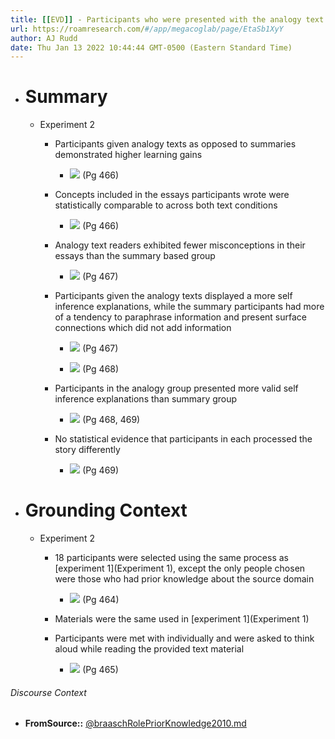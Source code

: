 ```yaml
---
title: [[EVD]] - Participants who were presented with the analogy text exhibited better learning rates, exhibited fewer misconceptions and had more valid self inference explanations than participants who were presented a summary text. - [[@braaschRolePriorKnowledge2010]]
url: https://roamresearch.com/#/app/megacoglab/page/EtaSb1XyY
author: AJ Rudd
date: Thu Jan 13 2022 10:44:44 GMT-0500 (Eastern Standard Time)
---
```


- # Summary

    - Experiment 2

        - Participants given analogy texts as opposed to summaries demonstrated higher learning gains

            - ![](https://firebasestorage.googleapis.com/v0/b/firescript-577a2.appspot.com/o/imgs%2Fapp%2Fmegacoglab%2F-FHXhPRNla.png?alt=media&token=8fcc2fab-bf4a-4213-8091-373dfd8711f0) (Pg 466)

        - Concepts included in the essays participants wrote were statistically comparable to across both text conditions

            - ![](https://firebasestorage.googleapis.com/v0/b/firescript-577a2.appspot.com/o/imgs%2Fapp%2Fmegacoglab%2FVqSTgvXqhb.png?alt=media&token=4cbb546e-43c3-4efe-9a62-7f0038deb586) (Pg 466)

        - Analogy text readers exhibited fewer misconceptions in their essays than the summary based group

            - ![](https://firebasestorage.googleapis.com/v0/b/firescript-577a2.appspot.com/o/imgs%2Fapp%2Fmegacoglab%2Fz9CHZkgrM1.png?alt=media&token=c5162059-1aca-4983-a424-8f546fdd5592) (Pg 467)

        - Participants given the analogy texts displayed a more self inference explanations, while the summary participants had more of a tendency to paraphrase information and present surface connections which did not add information

            - ![](https://firebasestorage.googleapis.com/v0/b/firescript-577a2.appspot.com/o/imgs%2Fapp%2Fmegacoglab%2Fq620Mu6SnE.png?alt=media&token=d7d5f692-fa17-4491-9fd7-b6bc3760e3ad) (Pg 467)

            - ![](https://firebasestorage.googleapis.com/v0/b/firescript-577a2.appspot.com/o/imgs%2Fapp%2Fmegacoglab%2FQ6ZcL_4wt1.png?alt=media&token=1f962b7c-fc33-4df0-9552-a536bbe4893c) (Pg 468)

        - Participants in the analogy group presented more valid self inference explanations than summary group

            - ![](https://firebasestorage.googleapis.com/v0/b/firescript-577a2.appspot.com/o/imgs%2Fapp%2Fmegacoglab%2FHrt8CkxCC8.png?alt=media&token=043dfd2f-cd65-4bd5-bb1a-a2e214119a44) (Pg 468, 469)

        - No statistical evidence that participants in each processed the story differently

            - ![](https://firebasestorage.googleapis.com/v0/b/firescript-577a2.appspot.com/o/imgs%2Fapp%2Fmegacoglab%2FjzgKbyz2Qp.png?alt=media&token=9f5b22b5-e391-4c5a-b388-ee91d620cddf) (Pg 469)
- # Grounding Context

    - Experiment 2

        - 18 participants were selected using the same process as [experiment 1](Experiment 1), except the only people chosen were those who had prior knowledge about the source domain

            - ![](https://firebasestorage.googleapis.com/v0/b/firescript-577a2.appspot.com/o/imgs%2Fapp%2Fmegacoglab%2F3B-g_nd83_.png?alt=media&token=4ecf50a9-ed26-4a0e-9523-36a265fc72c7) (Pg 464)

        - Materials were the same used in [experiment 1](Experiment 1)

        - Participants were met with individually and were asked to think aloud while reading the provided text material

            - ![](https://firebasestorage.googleapis.com/v0/b/firescript-577a2.appspot.com/o/imgs%2Fapp%2Fmegacoglab%2F4rrGIw0vWN.png?alt=media&token=8d159e04-4e8a-47b5-9e40-da4ab79b05d0) (Pg 465)

###### Discourse Context

- **FromSource::** [@braaschRolePriorKnowledge2010.md](@braaschRolePriorKnowledge2010.md)
